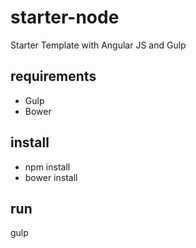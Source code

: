 # starter-node
Starter Template with Angular JS and Gulp

## requirements
- Gulp
- Bower

## install

- npm install
- bower install

## run

gulp
